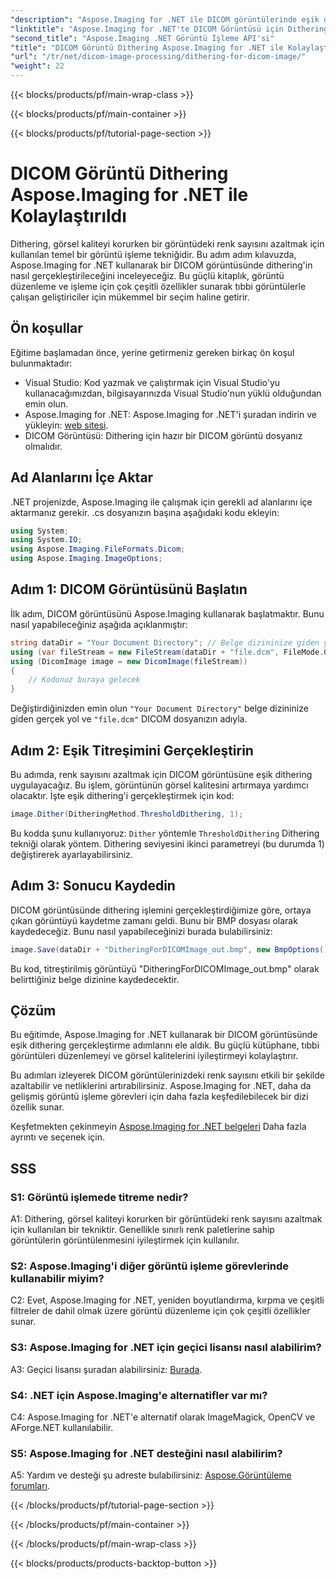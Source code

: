 ```yaml
---
"description": "Aspose.Imaging for .NET ile DICOM görüntülerinde eşik dithering'in nasıl gerçekleştirileceğini öğrenin. Görüntü kalitesini artırın ve renk paletlerini zahmetsizce azaltın."
"linktitle": "Aspose.Imaging for .NET'te DICOM Görüntüsü için Dithering"
"second_title": "Aspose.Imaging .NET Görüntü İşleme API'si"
"title": "DICOM Görüntü Dithering Aspose.Imaging for .NET ile Kolaylaştırıldı"
"url": "/tr/net/dicom-image-processing/dithering-for-dicom-image/"
"weight": 22
---
```


{{< blocks/products/pf/main-wrap-class >}}

{{< blocks/products/pf/main-container >}}

{{< blocks/products/pf/tutorial-page-section >}}

# DICOM Görüntü Dithering Aspose.Imaging for .NET ile Kolaylaştırıldı

Dithering, görsel kaliteyi korurken bir görüntüdeki renk sayısını azaltmak için kullanılan temel bir görüntü işleme tekniğidir. Bu adım adım kılavuzda, Aspose.Imaging for .NET kullanarak bir DICOM görüntüsünde dithering'in nasıl gerçekleştirileceğini inceleyeceğiz. Bu güçlü kitaplık, görüntü düzenleme ve işleme için çok çeşitli özellikler sunarak tıbbi görüntülerle çalışan geliştiriciler için mükemmel bir seçim haline getirir. 

## Ön koşullar

Eğitime başlamadan önce, yerine getirmeniz gereken birkaç ön koşul bulunmaktadır:

- Visual Studio: Kod yazmak ve çalıştırmak için Visual Studio'yu kullanacağımızdan, bilgisayarınızda Visual Studio'nun yüklü olduğundan emin olun.
- Aspose.Imaging for .NET: Aspose.Imaging for .NET'i şuradan indirin ve yükleyin: [web sitesi](https://releases.aspose.com/imaging/net/).
- DICOM Görüntüsü: Dithering için hazır bir DICOM görüntü dosyanız olmalıdır.

## Ad Alanlarını İçe Aktar

.NET projenizde, Aspose.Imaging ile çalışmak için gerekli ad alanlarını içe aktarmanız gerekir. .cs dosyanızın başına aşağıdaki kodu ekleyin:

```csharp
using System;
using System.IO;
using Aspose.Imaging.FileFormats.Dicom;
using Aspose.Imaging.ImageOptions;
```

## Adım 1: DICOM Görüntüsünü Başlatın

İlk adım, DICOM görüntüsünü Aspose.Imaging kullanarak başlatmaktır. Bunu nasıl yapabileceğiniz aşağıda açıklanmıştır:

```csharp
string dataDir = "Your Document Directory"; // Belge dizininize giden yolu ayarlayın
using (var fileStream = new FileStream(dataDir + "file.dcm", FileMode.Open, FileAccess.Read))
using (DicomImage image = new DicomImage(fileStream))
{
    // Kodunuz buraya gelecek
}
```

Değiştirdiğinizden emin olun `"Your Document Directory"` belge dizininize giden gerçek yol ve `"file.dcm"` DICOM dosyanızın adıyla.

## Adım 2: Eşik Titreşimini Gerçekleştirin

Bu adımda, renk sayısını azaltmak için DICOM görüntüsüne eşik dithering uygulayacağız. Bu işlem, görüntünün görsel kalitesini artırmaya yardımcı olacaktır. İşte eşik dithering'i gerçekleştirmek için kod:

```csharp
image.Dither(DitheringMethod.ThresholdDithering, 1);
```

Bu kodda şunu kullanıyoruz: `Dither` yöntemle `ThresholdDithering` Dithering tekniği olarak yöntem. Dithering seviyesini ikinci parametreyi (bu durumda 1) değiştirerek ayarlayabilirsiniz.

## Adım 3: Sonucu Kaydedin

DICOM görüntüsünde dithering işlemini gerçekleştirdiğimize göre, ortaya çıkan görüntüyü kaydetme zamanı geldi. Bunu bir BMP dosyası olarak kaydedeceğiz. Bunu nasıl yapabileceğinizi burada bulabilirsiniz:

```csharp
image.Save(dataDir + "DitheringForDICOMImage_out.bmp", new BmpOptions());
```

Bu kod, titreştirilmiş görüntüyü "DitheringForDICOMImage_out.bmp" olarak belirttiğiniz belge dizinine kaydedecektir.

## Çözüm

Bu eğitimde, Aspose.Imaging for .NET kullanarak bir DICOM görüntüsünde eşik dithering gerçekleştirme adımlarını ele aldık. Bu güçlü kütüphane, tıbbi görüntüleri düzenlemeyi ve görsel kalitelerini iyileştirmeyi kolaylaştırır.

Bu adımları izleyerek DICOM görüntülerinizdeki renk sayısını etkili bir şekilde azaltabilir ve netliklerini artırabilirsiniz. Aspose.Imaging for .NET, daha da gelişmiş görüntü işleme görevleri için daha fazla keşfedilebilecek bir dizi özellik sunar.

Keşfetmekten çekinmeyin [Aspose.Imaging for .NET belgeleri](https://reference.aspose.com/imaging/net/) Daha fazla ayrıntı ve seçenek için.

## SSS

### S1: Görüntü işlemede titreme nedir?

A1: Dithering, görsel kaliteyi korurken bir görüntüdeki renk sayısını azaltmak için kullanılan bir tekniktir. Genellikle sınırlı renk paletlerine sahip görüntülerin görüntülenmesini iyileştirmek için kullanılır.

### S2: Aspose.Imaging'i diğer görüntü işleme görevlerinde kullanabilir miyim?

C2: Evet, Aspose.Imaging for .NET, yeniden boyutlandırma, kırpma ve çeşitli filtreler de dahil olmak üzere görüntü düzenleme için çok çeşitli özellikler sunar.

### S3: Aspose.Imaging for .NET için geçici lisansı nasıl alabilirim?

A3: Geçici lisansı şuradan alabilirsiniz: [Burada](https://purchase.aspose.com/temporary-license/).

### S4: .NET için Aspose.Imaging'e alternatifler var mı?

C4: Aspose.Imaging for .NET'e alternatif olarak ImageMagick, OpenCV ve AForge.NET kullanılabilir.

### S5: Aspose.Imaging for .NET desteğini nasıl alabilirim?

A5: Yardım ve desteği şu adreste bulabilirsiniz: [Aspose.Görüntüleme forumları](https://forum.aspose.com/).

{{< /blocks/products/pf/tutorial-page-section >}}

{{< /blocks/products/pf/main-container >}}

{{< /blocks/products/pf/main-wrap-class >}}

{{< blocks/products/products-backtop-button >}}